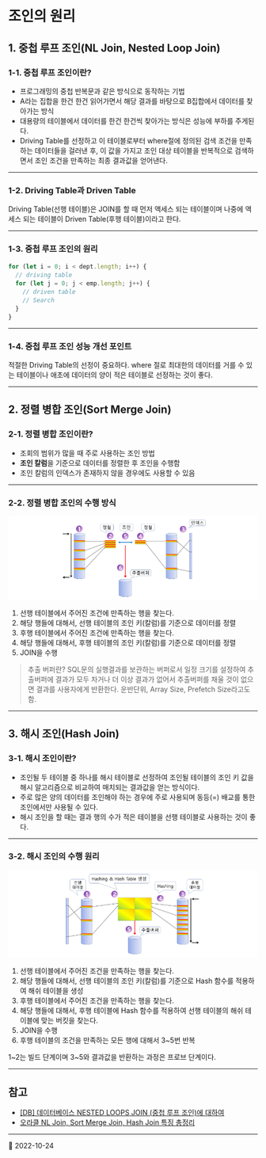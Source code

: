 # 조인의 원리

## 1. 중첩 루프 조인(NL Join, Nested Loop Join)

### 1-1. 중첩 루프 조인이란?

- 프로그래밍의 중첩 반복문과 같은 방식으로 동작하는 기법
- A라는 집합을 한건 한건 읽어가면서 해당 결과를 바탕으로 B집합에서 데이터를 찾아가는 방식
- 대용량의 테이블에서 데이터를 한건 한건씩 찾아가는 방식은 성능에 부하를 주게된다.
- Driving Table를 선정하고 이 테이블로부터 where절에 정의된 검색 조건을 만족하는 데이터들을 걸러낸 후, 이 값을 가지고 조인 대상 테이블을 반복적으로 검색하면서 조인 조건을 만족하는 최종 결과값을 얻어낸다.

---

### 1-2. Driving Table과 Driven Table

Driving Table(선행 테이블)은 JOIN를 할 때 먼저 액세스 되는 테이블이며 나중에 액세스 되는 테이블이 Driven Table(후행 테이블)이라고 한다.

---

### 1-3. 중첩 루프 조인의 원리

```javascript
for (let i = 0; i < dept.length; i++) {
  // driving table
  for (let j = 0; j < emp.length; j++) {
    // driven table
    // Search
  }
}
```

---

### 1-4. 중첩 루프 조인 성능 개선 포인트

적절한 Driving Table의 선정이 중요하다. where 절로 최대한의 데이터를 거를 수 있는 테이블이나 애초에 데이터의 양이 적은 테이블로 선정하는 것이 좋다.

---

## 2. 정렬 병합 조인(Sort Merge Join)

### 2-1. 정렬 병합 조인이란?

- 조회의 범위가 많을 때 주로 사용하는 조인 방법
- **조인 칼럼**을 기준으로 데이터를 정렬한 후 조인을 수행함
- 조인 칼럼의 인덱스가 존재하지 않을 경우에도 사용할 수 있음

---

### 2-2. 정렬 병합 조인의 수행 방식

![정렬 병합 조인의 수행 방식](/image/CS/PrincipleOfJoin/SortMergeJoin.png)

1. 선행 테이블에서 주어진 조건에 만족하는 행을 찾는다.
2. 해당 행들에 대해서, 선행 테이블의 조인 키(칼럼)를 기준으로 데이터를 정렬
3. 후행 테이블에서 주어진 조건에 만족하는 행을 찾는다.
4. 해당 행들에 대해서, 후행 테이블의 조인 키(칼럼)를 기준으로 데이터를 정렬
5. JOIN을 수행

> 추출 버퍼란? SQL문의 실행결과를 보관하는 버퍼로서 일정 크기를 설정하여 추출버퍼에 결과가 모두 차거나 더 이상 결과가 없어서 추출버퍼를 채울 것이 없으면 결과를 사용자에게 반환한다. 운반단위, Array Size, Prefetch Size라고도 함.

---

## 3. 해시 조인(Hash Join)

### 3-1. 해시 조인이란?

- 조인될 두 테이블 중 하나를 해시 테이블로 선정하여 조인될 테이블의 조인 키 값을 해시 알고리즘으로 비교하여 매치되는 결과값을 얻는 방식이다.
- 주로 많은 양의 데이터를 조인해야 하는 경우에 주로 사용되며 동등(=) 배교를 통한 조인에서만 사용될 수 있다.
- 해시 조인을 할 때는 결과 행의 수가 적은 테이블을 선행 테이블로 사용하는 것이 좋다.

---

### 3-2. 해시 조인의 수행 원리

![해시 조인의 수행 방식](/image/CS/PrincipleOfJoin/HashJoin.png)

1. 선행 테이블에서 주어진 조건을 만족하는 행을 찾는다.
2. 해당 행들에 대해서, 선행 테이블의 조인 키(칼럼)를 기준으로 Hash 함수를 적용하여 해쉬 테이블을 생성
3. 후행 테이블에서 주어진 조건을 만족하는 행을 찾는다.
4. 해당 행들에 대해서, 후행 테이블에 Hash 함수를 적용하여 선행 테이블의 해쉬 테이블에 맞는 버킷을 찾는다.
5. JOIN을 수행
6. 후행 테이블의 조건을 만족하는 모든 행에 대해서 3~5번 반복

1~2는 빌드 단계이며 3~5와 결과값을 반환하는 과정은 프로브 단계이다.

---

## 참고

- [[DB] 데이터베이스 NESTED LOOPS JOIN (중첩 루프 조인)에 대하여](https://coding-factory.tistory.com/756)
- [오라클 NL Join, Sort Merge Join, Hash Join 특징 총정리](https://hoon93.tistory.com/46)

---

📅 2022-10-24
